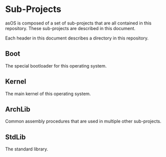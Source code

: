 # Sub-Projects

asOS is composed of a set of sub-projects that are all contained in this repository.
These sub-projects are described in this document.

Each header in this document describes a directory in this repository.

## Boot

The special bootloader for this operating system.

## Kernel

The main kernel of this operating system.

## ArchLib

Common assembly procedures that are used in multiple other sub-projects.

## StdLib

The standard library.
